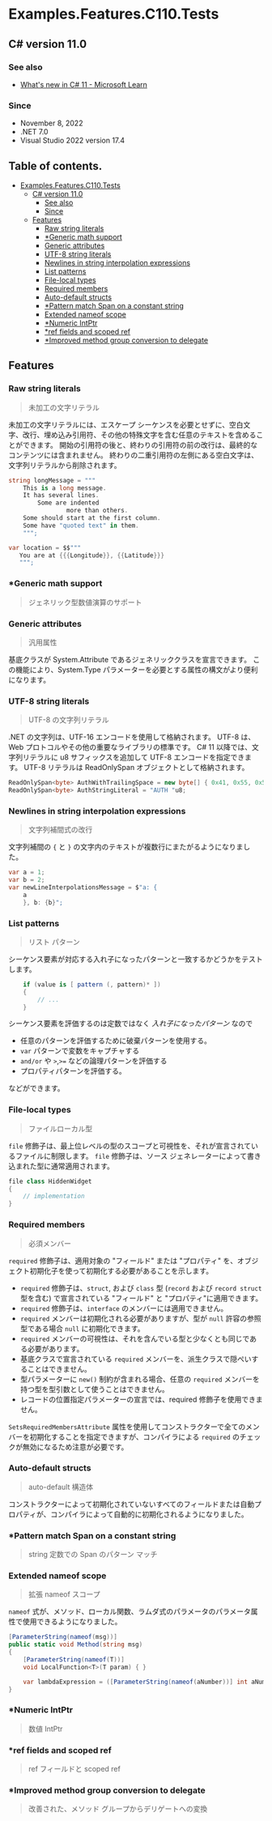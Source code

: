# Examples.Features.C110.Tests

## C# version 11.0

### See also

* [What's new in C# 11 - Microsoft Learn](https://learn.microsoft.com/ja-jp/dotnet/csharp/whats-new/csharp-11)

### Since

- November 8, 2022
- .NET 7.0
- Visual Studio 2022 version 17.4


## Table of contents. <!-- omit in toc -->

- [Examples.Features.C110.Tests](#examplesfeaturesc110tests)
  - [C# version 11.0](#c-version-110)
    - [See also](#see-also)
    - [Since](#since)
  - [Features](#features)
    - [Raw string literals](#raw-string-literals)
    - [\*Generic math support](#generic-math-support)
    - [Generic attributes](#generic-attributes)
    - [UTF-8 string literals](#utf-8-string-literals)
    - [Newlines in string interpolation expressions](#newlines-in-string-interpolation-expressions)
    - [List patterns](#list-patterns)
    - [File-local types](#file-local-types)
    - [Required members](#required-members)
    - [Auto-default structs](#auto-default-structs)
    - [\*Pattern match Span on a constant string](#pattern-match-span-on-a-constant-string)
    - [Extended nameof scope](#extended-nameof-scope)
    - [\*Numeric IntPtr](#numeric-intptr)
    - [\*ref fields and scoped ref](#ref-fields-and-scoped-ref)
    - [\*Improved method group conversion to delegate](#improved-method-group-conversion-to-delegate)

## Features

### Raw string literals

> 未加工の文字リテラル

未加工の文字リテラルには、エスケープ シーケンスを必要とせずに、空白文字、改行、埋め込み引用符、その他の特殊文字を含む任意のテキストを含めることができます。 
開始の引用符の後と、終わりの引用符の前の改行は、最終的なコンテンツには含まれません。
終わりの二重引用符の左側にある空白文字は、文字列リテラルから削除されます。

```cs
string longMessage = """
    This is a long message.
    It has several lines.
        Some are indented
                more than others.
    Some should start at the first column.
    Some have "quoted text" in them.
    """;

var location = $$"""
   You are at {{{Longitude}}, {{Latitude}}}
   """;
```

### *Generic math support

> ジェネリック型数値演算のサポート

### Generic attributes

> 汎用属性

基底クラスが System.Attribute であるジェネリッククラスを宣言できます。 
この機能により、System.Type パラメーターを必要とする属性の構文がより便利になります。

### UTF-8 string literals

> UTF-8 の文字列リテラル

.NET の文字列は、UTF-16 エンコードを使用して格納されます。 UTF-8 は、Web プロトコルやその他の重要なライブラリの標準です。
C# 11 以降では、文字列リテラルに u8 サフィックスを追加して UTF-8 エンコードを指定できます。 
UTF-8 リテラルは ReadOnlySpan<byte> オブジェクトとして格納されます。

```cs
ReadOnlySpan<byte> AuthWithTrailingSpace = new byte[] { 0x41, 0x55, 0x54, 0x48, 0x20 };
ReadOnlySpan<byte> AuthStringLiteral = "AUTH "u8;
```


### Newlines in string interpolation expressions

> 文字列補間式の改行

文字列補間の `{` と `}` の文字内のテキストが複数行にまたがるようになりました。

```cs
var a = 1;
var b = 2;
var newLineInterpolationsMessage = $"a: {
    a
    }, b: {b}";
```


### List patterns

> リスト パターン

シーケンス要素が対応する入れ子になったパターンと一致するかどうかをテストします。

```cs
    if (value is [ pattern (, pattern)* ])
    {
        // ...
    }
```

シーケンス要素を評価するのは定数ではなく *入れ子になったパターン* なので

- 任意のパターンを評価するために破棄パターンを使用する。
- `var` パターンで変数をキャプチャする
- `and/or` や `>`,`>=` などの論理パターンを評価する
- プロパティパターンを評価する。

などができます。

### File-local types

> ファイルローカル型

`file` 修飾子は、最上位レベルの型のスコープと可視性を、それが宣言されているファイルに制限します。
`file` 修飾子は、ソース ジェネレーターによって書き込まれた型に通常適用されます。 

```cs
file class HiddenWidget
{
    // implementation
}

```


### Required members

> 必須メンバー

`required` 修飾子は、適用対象の "フィールド" または "プロパティ" を、オブジェクト初期化子を使って初期化する必要があることを示します。

- `required` 修飾子は、`struct`, および `class` 型 (`record` および `record struct` 型を含む) で宣言されている "フィールド" と "プロパティ"に適用できます。
- `required` 修飾子は、`interface` のメンバーには適用できません。
- `required` メンバーは初期化される必要がありますが、型が `null` 許容の参照型である場合 `null` に初期化できます。
- `required` メンバーの可視性は、それを含んでいる型と少なくとも同じである必要があります。
- 基底クラスで宣言されている `required` メンバーを、派生クラスで隠ぺいすることはできません。
- 型パラメーターに `new()` 制約が含まれる場合、任意の `required` メンバーを持つ型を型引数として使うことはできません。
- レコードの位置指定パラメーターの宣言では、required 修飾子を使用できません。

`SetsRequiredMembersAttribute` 属性を使用してコンストラクターで全てのメンバーを初期化することを指定できますが、コンパイラによる `required` のチェックが無効になるため注意が必要です。
 

### Auto-default structs

> auto-default 構造体

コンストラクターによって初期化されていないすべてのフィールドまたは自動プロパティが、コンパイラによって自動的に初期化されるようになりました。


### *Pattern match Span<char> on a constant string

> string 定数での Span<char> のパターン マッチ

### Extended nameof scope

> 拡張 nameof スコープ

`nameof` 式が、メソッド、ローカル関数、ラムダ式のパラメータのパラメータ属性で使用できるようになりました。

```cs
[ParameterString(nameof(msg))]
public static void Method(string msg)
{
    [ParameterString(nameof(T))]
    void LocalFunction<T>(T param) { }

    var lambdaExpression = ([ParameterString(nameof(aNumber))] int aNumber) => aNumber.ToString();
}
```

### *Numeric IntPtr

> 数値 IntPtr

### *ref fields and scoped ref

> ref フィールドと scoped ref

### *Improved method group conversion to delegate

> 改善された、メソッド グループからデリゲートへの変換
